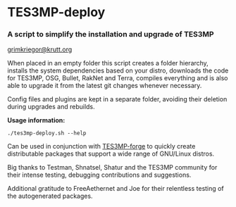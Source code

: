 # TES3MP-deploy

### A script to simplify the installation and upgrade of TES3MP

<grimkriegor@krutt.org>

When placed in an empty folder this script creates a folder hierarchy, installs the system dependencies based on your distro, downloads the code for TES3MP, OSG, Bullet, RakNet and Terra, compiles everything and is also able to upgrade it from the latest git changes whenever necessary.

Config files and plugins are kept in a separate folder, avoiding their deletion during upgrades and rebuilds.

**Usage information:**

    ./tes3mp-deploy.sh --help

Can be used in conjunction with [TES3MP-forge](https://github.com/GrimKriegor/TES3MP-forge) to quickly create distributable packages that support a wide range of GNU/Linux distros.

Big thanks to Testman, Shnatsel, Shatur and the TES3MP community for their intense testing, debugging contributions and suggestions.

Additional gratitude to FreeAethernet and Joe for their relentless testing of the autogenerated packages.
